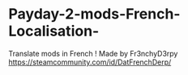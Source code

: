 # Payday-2-mods-French-Localisation-
Translate mods in French !
Made by Fr3nchyD3rpy https://steamcommunity.com/id/DatFrenchDerp/
